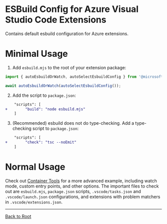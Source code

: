 # ESBuild Config for Azure Visual Studio Code Extensions

Contains default esbuild configuration for Azure extensions.

# Minimal Usage

1. Add `esbuild.mjs` to the root of your extension package:
```js
import { autoEsbuildOrWatch, autoSelectEsbuildConfig } from '@microsoft/vscode-azext-eng/esbuild';

await autoEsbuildOrWatch(autoSelectEsbuildConfig());
```

2. Add the script to `package.json`:
```diff
    "scripts": [
+        "build": "node esbuild.mjs"
    ]
```

3. (Recommended) esbuild does not do type-checking. Add a type-checking script to `package.json`:
```diff
    "scripts": [
+        "check": "tsc --noEmit"
    ]
```

# Normal Usage

Check out [Container Tools](https://github.com/microsoft/vscode-containers) for a more advanced example,
including watch mode, custom entry points, and other options. The important files to check out are
`esbuild.mjs`, `package.json` scripts, `.vscode/tasks.json` and `.vscode/launch.json` configurations,
and extensions with problem matchers in `.vscode/extensions.json`.

---

[Back to Root](../../README.md)
